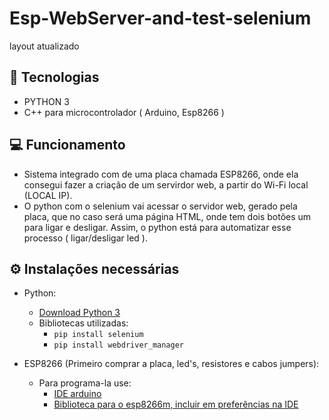 # Esp-WebServer-and-test-selenium

layout atualizado

## :rocket: Tecnologias
- PYTHON 3
- C++ para microcontrolador ( Arduino, Esp8266 )

## :computer: Funcionamento
- Sistema integrado com de uma placa chamada ESP8266, onde ela consegui fazer a criação de um servirdor web, a partir do Wi-Fi local (LOCAL IP). 
- O python com o selenium vai acessar o servidor web, gerado pela placa, que no caso será uma página HTML, onde tem dois botões um para ligar e desligar. Assim, o python está para automatizar esse processo ( ligar/desligar led ).

## :gear: Instalações necessárias
- Python:
   - [Download Python 3](https://python.org)
   - Bibliotecas utilizadas:
      - `pip install selenium`
      - `pip install webdriver_manager`

- ESP8266 (Primeiro comprar a placa, led's, resistores e cabos jumpers):
   - Para programa-la use:
      - [IDE arduino](https://arduino.cc)
      - [Biblioteca para o esp8266m, incluir em preferências na IDE](http://arduino.esp8266.com/stable/package_esp8266com_index.json) 